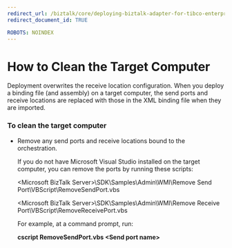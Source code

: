 ```yaml
---
redirect_url: /biztalk/core/deploying-biztalk-adapter-for-tibco-enterprise-message-service/
redirect_document_id: TRUE

ROBOTS: NOINDEX
--- 
```


# How to Clean the Target Computer
Deployment overwrites the receive location configuration. When you deploy a binding file (and assembly) on a target computer, the send ports and receive locations are replaced with those in the XML binding file when they are imported.  
  
### To clean the target computer  
  
-   Remove any send ports and receive locations bound to the orchestration.  
  
     If you do not have Microsoft Visual Studio installed on the target computer, you can remove the ports by running these scripts:  
  
     \<Microsoft BizTalk Server>\SDK\Samples\Admin\WMI\Remove Send Port\VBScript\RemoveSendPort.vbs  
  
     \<Microsoft BizTalk Server>\SDK\Samples\Admin\WMI\Remove Receive Port\VBScript\RemoveReceivePort.vbs  
  
     For example, at a command prompt, run:  
  
     **cscript RemoveSendPort.vbs \<Send port name>**  
  
